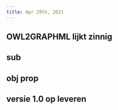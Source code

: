 ```yaml
---
title: Apr 29th, 2021
---
```


## OWL2GRAPHML lijkt zinnig
## sub
## obj prop
## versie 1.0 op leveren
##
